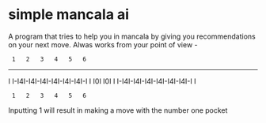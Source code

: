 # simple mancala ai

A program that tries to help you in mancala by giving you recommendations on your next move.
Alwas works from your point of view - 

     1   2   3   4   5   6
___                         ___
I I-I4I-I4I-I4I-I4I-I4I-I4I-I I
I0I                         I0I
I I-I4I-I4I-I4I-I4I-I4I-I4I-I I

     1   2   3   4   5   6
     
     
Inputting 1 will result in making a move with the number one pocket
